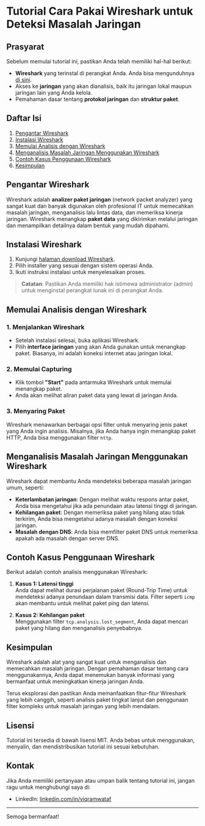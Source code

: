 # Tutorial Cara Pakai Wireshark untuk Deteksi Masalah Jaringan

## Prasyarat
Sebelum memulai tutorial ini, pastikan Anda telah memiliki hal-hal berikut:
- **Wireshark** yang terinstal di perangkat Anda. Anda bisa mengunduhnya [di sini](https://www.wireshark.org/download.html).
- Akses ke **jaringan** yang akan dianalisis, baik itu jaringan lokal maupun jaringan lain yang Anda kelola.
- Pemahaman dasar tentang **protokol jaringan** dan **struktur paket**.

## Daftar Isi
1. [Pengantar Wireshark](#pengantar-wireshark)
2. [Instalasi Wireshark](#instalasi-wireshark)
3. [Memulai Analisis dengan Wireshark](#memulai-analisis-dengan-wireshark)
4. [Menganalisis Masalah Jaringan Menggunakan Wireshark](#menganalisis-masalah-jaringan-menggunakan-wireshark)
5. [Contoh Kasus Penggunaan Wireshark](#contoh-kasus-penggunaan-wireshark)
6. [Kesimpulan](#kesimpulan)

## Pengantar Wireshark
Wireshark adalah **analizer paket jaringan** (network packet analyzer) yang sangat kuat dan banyak digunakan oleh profesional IT untuk memecahkan masalah jaringan, menganalisis lalu lintas data, dan memeriksa kinerja jaringan. Wireshark menangkap **paket data** yang dikirimkan melalui jaringan dan menampilkan detailnya dalam bentuk yang mudah dipahami.

## Instalasi Wireshark
1. Kunjungi [halaman download Wireshark](https://www.wireshark.org/download.html).
2. Pilih installer yang sesuai dengan sistem operasi Anda.
3. Ikuti instruksi instalasi untuk menyelesaikan proses.

> **Catatan**: Pastikan Anda memiliki hak istimewa administrator (admin) untuk menginstal perangkat lunak ini di perangkat Anda.

## Memulai Analisis dengan Wireshark
### 1. Menjalankan Wireshark
- Setelah instalasi selesai, buka aplikasi Wireshark.
- Pilih **interface jaringan** yang akan Anda gunakan untuk menangkap paket. Biasanya, ini adalah koneksi internet atau jaringan lokal.

### 2. Memulai Capturing
- Klik tombol **"Start"** pada antarmuka Wireshark untuk memulai menangkap paket.
- Anda akan melihat aliran paket data yang lewat di jaringan Anda.

### 3. Menyaring Paket
Wireshark menawarkan berbagai opsi filter untuk menyaring jenis paket yang Anda ingin analisis. Misalnya, jika Anda hanya ingin menangkap paket HTTP, Anda bisa menggunakan filter `http`.

## Menganalisis Masalah Jaringan Menggunakan Wireshark
Wireshark dapat membantu Anda mendeteksi beberapa masalah jaringan umum, seperti:
- **Keterlambatan jaringan**: Dengan melihat waktu respons antar paket, Anda bisa mengetahui jika ada penundaan atau latensi tinggi di jaringan.
- **Kehilangan paket**: Dengan memeriksa paket yang hilang atau tidak terkirim, Anda bisa mengetahui adanya masalah dengan koneksi jaringan.
- **Masalah dengan DNS**: Anda bisa memfilter paket DNS untuk memeriksa apakah ada masalah dengan server DNS.

## Contoh Kasus Penggunaan Wireshark
Berikut adalah contoh analisis menggunakan Wireshark:
1. **Kasus 1: Latensi tinggi**  
   Anda dapat melihat durasi perjalanan paket (Round-Trip Time) untuk mendeteksi adanya penundaan dalam transmisi data. Filter seperti `icmp` akan membantu untuk melihat paket ping dan latensi.
   
2. **Kasus 2: Kehilangan paket**  
   Menggunakan filter `tcp.analysis.lost_segment`, Anda dapat mencari paket yang hilang dan menganalisis penyebabnya.

## Kesimpulan
Wireshark adalah alat yang sangat kuat untuk menganalisis dan memecahkan masalah jaringan. Dengan pemahaman dasar tentang cara menggunakannya, Anda dapat menemukan banyak informasi yang bermanfaat untuk meningkatkan kinerja jaringan Anda.

Terus eksplorasi dan pastikan Anda memanfaatkan fitur-fitur Wireshark yang lebih canggih, seperti analisis paket tingkat lanjut dan penggunaan filter kompleks untuk masalah jaringan yang lebih mendalam.

## Lisensi
Tutorial ini tersedia di bawah lisensi MIT. Anda bebas untuk menggunakan, menyalin, dan mendistribusikan tutorial ini sesuai kebutuhan.

## Kontak
Jika Anda memiliki pertanyaan atau umpan balik tentang tutorial ini, jangan ragu untuk menghubungi saya di:
- LinkedIn: [linkedin.com/in/viqramwataf](https://www.linkedin.com/in/viqramwataf)

---
Semoga bermanfaat!
